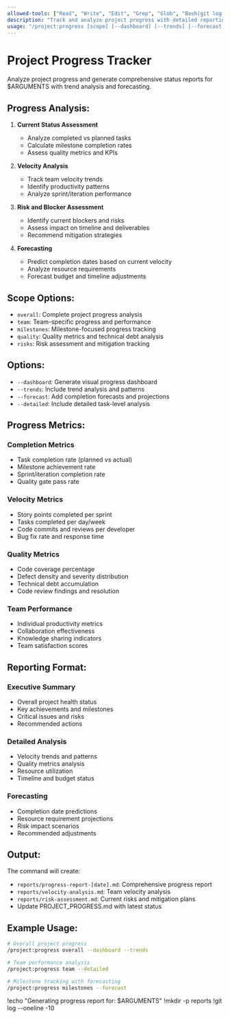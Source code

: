 ```yaml
---
allowed-tools: ["Read", "Write", "Edit", "Grep", "Glob", "Bash(git log:*)", "TodoWrite"]
description: "Track and analyze project progress with detailed reporting"
usage: "/project:progress [scope] [--dashboard] [--trends] [--forecast]"
---
```


# Project Progress Tracker

Analyze project progress and generate comprehensive status reports for $ARGUMENTS with trend analysis and forecasting.

## Progress Analysis:

1. **Current Status Assessment**
   - Analyze completed vs planned tasks
   - Calculate milestone completion rates
   - Assess quality metrics and KPIs

2. **Velocity Analysis**
   - Track team velocity trends
   - Identify productivity patterns
   - Analyze sprint/iteration performance

3. **Risk and Blocker Assessment**
   - Identify current blockers and risks
   - Assess impact on timeline and deliverables
   - Recommend mitigation strategies

4. **Forecasting**
   - Predict completion dates based on current velocity
   - Analyze resource requirements
   - Forecast budget and timeline adjustments

## Scope Options:

- `overall`: Complete project progress analysis
- `team`: Team-specific progress and performance
- `milestones`: Milestone-focused progress tracking
- `quality`: Quality metrics and technical debt analysis
- `risks`: Risk assessment and mitigation tracking

## Options:

- `--dashboard`: Generate visual progress dashboard
- `--trends`: Include trend analysis and patterns
- `--forecast`: Add completion forecasts and projections
- `--detailed`: Include detailed task-level analysis

## Progress Metrics:

### Completion Metrics
- Task completion rate (planned vs actual)
- Milestone achievement rate
- Sprint/iteration completion rate
- Quality gate pass rate

### Velocity Metrics
- Story points completed per sprint
- Tasks completed per day/week
- Code commits and reviews per developer
- Bug fix rate and response time

### Quality Metrics
- Code coverage percentage
- Defect density and severity distribution
- Technical debt accumulation
- Code review findings and resolution

### Team Performance
- Individual productivity metrics
- Collaboration effectiveness
- Knowledge sharing indicators
- Team satisfaction scores

## Reporting Format:

### Executive Summary
- Overall project health status
- Key achievements and milestones
- Critical issues and risks
- Recommended actions

### Detailed Analysis
- Velocity trends and patterns
- Quality metrics analysis
- Resource utilization
- Timeline and budget status

### Forecasting
- Completion date predictions
- Resource requirement projections
- Risk impact scenarios
- Recommended adjustments

## Output:

The command will create:
- `reports/progress-report-[date].md`: Comprehensive progress report
- `reports/velocity-analysis.md`: Team velocity analysis
- `reports/risk-assessment.md`: Current risks and mitigation plans
- Update PROJECT_PROGRESS.md with latest status

## Example Usage:

```bash
# Overall project progress
/project:progress overall --dashboard --trends

# Team performance analysis
/project:progress team --detailed

# Milestone tracking with forecasting
/project:progress milestones --forecast
```

!echo "Generating progress report for: $ARGUMENTS"
!mkdir -p reports
!git log --oneline -10